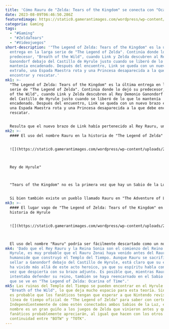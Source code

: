 ```yaml
---
title: 'Cómo Rauru de "Zelda: Tears of the Kingdom" se conecta con "Ocarina of Time"'
date: 2023-08-09T06:46:50.286Z
featuredimage: https://static0.gamerantimages.com/wordpress/wp-content/uploads/2023/08/the-legend-of-zelda-tears-of-the-kingdom-rauru-breath-of-the-wild-temple.jpg?q=50&fit=contain&w=1140&h=&dpr=1.5
categoria: Gaming
tags:
  - "#Gaming"
  - "#ZeldaTears"
  - "#Videojuegos"
short-description: '"The Legend of Zelda: Tears of the Kingdom" es la última
  entrega en la larga serie de "The Legend of Zelda". Continúa donde lo dejó su
  predecesor, "Breath of the Wild", cuando Link y Zelda descubren al Rey Demonio
  Ganondorf debajo del Castillo de Hyrule justo cuando se liberó de lo que lo
  mantenía encadenado. Después del encuentro, Link se queda con un nuevo brazo
  extraño, una Espada Maestra rota y una Princesa desaparecida a la que debe
  encontrar y rescatar.'
mk1: >-
  "The Legend of Zelda: Tears of the Kingdom" es la última entrega en la larga
  serie de "The Legend of Zelda". Continúa donde lo dejó su predecesor, "Breath
  of the Wild", cuando Link y Zelda descubren al Rey Demonio Ganondorf debajo
  del Castillo de Hyrule justo cuando se liberó de lo que lo mantenía
  encadenado. Después del encuentro, Link se queda con un nuevo brazo extraño,
  una Espada Maestra rota y una Princesa desaparecida a la que debe encontrar y
  rescatar.


  Resulta que el nuevo brazo de Link había pertenecido al Rey Rauru, un rey Zonai que se casó con la hyliana Sonia para establecer el Reino de Hyrule. Él y su esposa son personajes recurrentes en "The Legend of Zelda: Tears of the Kingdom" a través de los recuerdos de las Lágrimas del Dragón. Si los fanáticos creen que el nombre Rauru les suena familiar, es porque Rauru también es un personaje prominente en "The Legend of Zelda: Ocarina of Time".
mk2: >-
  #### El uso del nombre Rauru en la historia de "The Legend of Zelda"


  ![](https://static0.gamerantimages.com/wordpress/wp-content/uploads/2023/07/collage-maker-23-jul-2023-10-25-am-3774.jpg?q=50&fit=crop&w=1500&dpr=1.5)



  Rey de Hyrule"



  "Tears of the Kingdom" no es la primera vez que hay un Sabio de la Luz llamado Rauru. Curiosamente, "The Legend of Zelda: Ocarina of Time" también trató de sellar a Ganondorf con la ayuda de los Sabios, y el Sabio de la Luz Rauru específicamente se acercó a Link para pedir su ayuda. El Rauru de "Ocarina of Time" era conocido por construir el Templo del Tiempo, que fue inspirado por la historia de las aventuras de viaje en el tiempo de Link en "Skyward Sword".


  Si bien también existe un pueblo llamado Rauru en "The Adventure of Link", los dos Sabios parecen estar conectados intencionalmente en lugar de ser una simple coincidencia en la historia de Hyrule. El Rey Rauru, en particular, lleva irónicamente un medallón que se asemeja al rostro de Rauru en "Ocarina of Time". Cuando el medallón del Rey Rauru se da vuelta boca abajo, se asemeja a la forma de búho del otro Sabio de la Luz, conocido como Kaepora Gaebora. Sin embargo, aún no está claro en qué consiste su conexión.
mk3: >-
  #### El lugar vago de "The Legend of Zelda: Tears of the Kingdom" en la
  historia de Hyrule


  ![](https://static0.gamerantimages.com/wordpress/wp-content/uploads/2023/08/the-legend-of-zelda-tears-of-the-kingdom-rauru-sonia-hyrule-founders.jpg?q=50&fit=crop&w=1500&dpr=1.5)



  El uso del nombre "Rauru" podría ser fácilmente descartado como un nombre común en el universo de Zelda que podría haber comenzado con el Rauru de "Tears of the Kingdom", pero el medallón que se parece al otro Sabio de la Luz implica lo contrario. Sin embargo, es difícil decir cuán conectados están los dos, ya que aún no se ha aclarado en qué momento de la línea de tiempo se encuentran "The Legend of Zelda: Breath of the Wild" o "Tears of the Kingdom".
mk4: 'Dado que el Rey Rauru y la Reina Sonia son el comienzo del Reino de
  Hyrule, es muy probable que el Rauru Zonai haya venido antes del Rauru más
  humanoide que construyó el Templo del Tiempo. Aunque Rauru se sacrificó para
  sellar a Ganondorf debajo del Castillo de Hyrule, está claro que su espíritu
  ha vivido más allá de este acto heroico, ya que su espíritu habla con Link una
  vez que despierta con su brazo adjunto. Es posible que, mientras Rauru
  intentaba defender su reino, también se haya reencarnado en el Sabio de la Luz
  que se ve en "The Legend of Zelda: Ocarina of Time".'
mk5: Las ruinas del Templo del Tiempo se pueden encontrar en el Hyrule de
  "Breath of the Wild", lo que deja mucho espacio para esta teoría. Sin embargo,
  es probable que los fanáticos tengan que esperar a que Nintendo revise la
  línea de tiempo oficial de "The Legend of Zelda" para saber con certeza.
  Independientemente de cómo estén conectados ambos Sabios de la Luz, el uso del
  nombre es un gran guiño a los juegos de Zelda que vinieron antes y que muchos
  fanáticos probablemente apreciarán, al igual que hacen con los otros guiños de
  continuidad entre "BOTW" y "TOTK".
---
```

